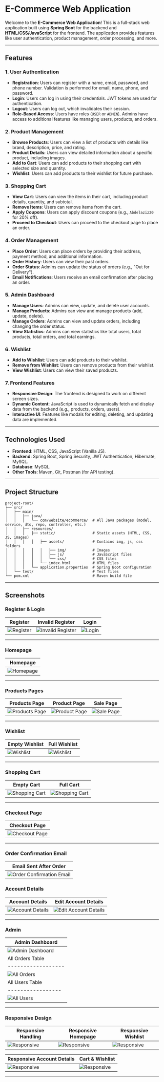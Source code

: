 # E-Commerce Web Application

Welcome to the **E-Commerce Web Application**! This is a full-stack web application built using **Spring Boot** for the backend and **HTML/CSS/JavaScript** for the frontend. The application provides features like user authentication, product management, order processing, and more.

---

## **Features**

### **1. User Authentication**
- **Registration**: Users can register with a name, email, password, and phone number. Validation is performed for email, name, phone, and password.
- **Login**: Users can log in using their credentials. JWT tokens are used for authentication.
- **Logout**: Users can log out, which invalidates their session.
- **Role-Based Access**: Users have roles (`USER` or `ADMIN`). Admins have access to additional features like managing users, products, and orders.

### **2. Product Management**
- **Browse Products**: Users can view a list of products with details like brand, description, price, and rating.
- **Product Details**: Users can view detailed information about a specific product, including images.
- **Add to Cart**: Users can add products to their shopping cart with selected size and quantity.
- **Wishlist**: Users can add products to their wishlist for future purchase.

### **3. Shopping Cart**
- **View Cart**: Users can view the items in their cart, including product details, quantity, and subtotal.
- **Remove Items**: Users can remove items from the cart.
- **Apply Coupons**: Users can apply discount coupons (e.g., `Abdelaziz20` for 20% off).
- **Proceed to Checkout**: Users can proceed to the checkout page to place an order.

### **4. Order Management**
- **Place Order**: Users can place orders by providing their address, payment method, and additional information.
- **Order History**: Users can view their past orders.
- **Order Status**: Admins can update the status of orders (e.g., "Out for Delivery").
- **Email Notifications**: Users receive an email confirmation after placing an order.

### **5. Admin Dashboard**
- **Manage Users**: Admins can view, update, and delete user accounts.
- **Manage Products**: Admins can view and manage products (add, update, delete).
- **Manage Orders**: Admins can view and update orders, including changing the order status.
- **View Statistics**: Admins can view statistics like total users, total products, total orders, and total earnings.

### **6. Wishlist**
- **Add to Wishlist**: Users can add products to their wishlist.
- **Remove from Wishlist**: Users can remove products from their wishlist.
- **View Wishlist**: Users can view their saved products.

### **7. Frontend Features**
- **Responsive Design**: The frontend is designed to work on different screen sizes.
- **Dynamic Content**: JavaScript is used to dynamically fetch and display data from the backend (e.g., products, orders, users).
- **Interactive UI**: Features like modals for editing, deleting, and updating data are implemented.
---

## **Technologies Used**
- **Frontend**: HTML, CSS, JavaScript (Vanilla JS).
- **Backend**: Spring Boot, Spring Security, JWT Authentication, Hibernate, MySQL.
- **Database**: MySQL.
- **Other Tools**: Maven, Git, Postman (for API testing).

---

## **Project Structure**
```
project-root/
├── src/
│   ├── main/
│   │   ├── java/
│   │   │   └── com/website/ecommerce/  # All Java packages (model, service, dto, repo, controller, etc.)
│   │   ├── resources/
│   │   │   ├── static/                 # Static assets (HTML, CSS, JS, images)
│   │   │   │   ├── assets/             # Contains img, js, css folders
│   │   │   │   │   ├── img/            # Images
│   │   │   │   │   ├── js/             # JavaScript files
│   │   │   │   │   └── css/            # CSS files
│   │   │   │   └── index.html          # HTML files
│   │   │   └── application.properties  # Spring Boot configuration
│   └── test/                           # Test files
└── pom.xml                             # Maven build file 
```

---

## **Screenshots**

### Register & Login
| Register | Invalid Register | Login |
|----------|------------------|-------|
| ![Register](./e-commerce/registerPage.png) | ![Invalid Register](./e-commerce/InvalidRegister.png) | ![Login](./e-commerce/loginPage.png) |

---

### Homepage
| Homepage |
|----------|
| ![Homepage](./e-commerce/HomePage.png) |

---

### Products Pages
| Products Page | Product Page | Sale Page |
|---------------|--------------|----------|
| ![Products Page](./e-commerce/ShopPage.png) | ![Product Page](./e-commerce/SingleProduct.png) | ![Sale Page](./e-commerce/SalePage.png) |

---

### Wishlist
| Empty Wishlist | Full Wishlist |
|----------------|---------------|
| ![Wishlist](./e-commerce/EmptyWishlist.png) | ![Wishlist](./e-commerce/FullWishlist.png) |

---

### Shopping Cart
| Empty Cart | Full Cart |
|------------|-----------|
| ![Shopping Cart](./e-commerce/EmptyCart.png) | ![Shopping Cart](./e-commerce/FullCart.png) |

---

### Checkout Page
| Checkout Page |
|---------------|
| ![Checkout Page](./e-commerce/checkout.png) |

---

### Order Confirmation Email
| Email Sent After Order |
|------------------------|
| ![Order Confirmation Email](./e-commerce/OrderConfirmationEmail.png) |

### Account Details
| Account Details | Edit Account Details |
|-----------------|----------------------|
| ![Account Details](./e-commerce/AccountDetails.png) | ![Edit Account Details](./e-commerce/AccountDetails2.png) |

---

### Admin
| Admin Dashboard |
|-----------------|
| ![Admin Dashboard](./e-commerce/AdminDashboard.png) | 
| All Orders Table |
|------------------|
![All Orders](./e-commerce/AllOrders.png) | ![Edit Status](./e-commerce/AllOrders1.png) | ![Status Updated](./e-commerce/AllOrders2.png) | 
| All Users Table |
|-----------------|
![All Users](./e-commerce/AllUsers.png) | 

---

### Responsive Design
| Responsive Handling | Responsive Homepage | Responsive Wishlist |
|---------------------|---------------------|---------------------|
| ![Responsive](./e-commerce/ResponsiveHandling.png) | ![Responsive](./e-commerce/ResponsiveHomePage.png) | ![Responsive](./e-commerce/ResponsiveWishlist.png) |

| Responsive Account Details | Cart & Wishlist |
|----------------------------|-----------------|
| ![Responsive](./e-commerce/ResponsiveAccountDetails.png) | ![Responsive](./e-commerce/CartWishlist.png) |

---
